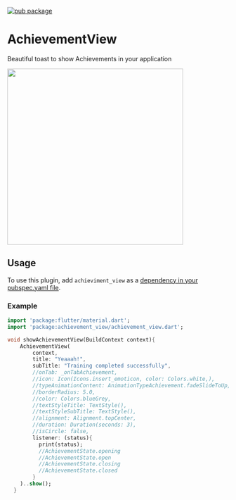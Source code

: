 [![pub package](https://img.shields.io/pub/v/achievement_view.svg)](https://pub.dartlang.org/packages/achievement_view)

# AchievementView

Beautiful toast to show Achievements in your application

<img src="https://github.com/RafaelBarbosatec/achievement_view_flutter/blob/master/img/example.gif" width="400"/>

## Usage
To use this plugin, add `achieviment_view` as a [dependency in your pubspec.yaml file](https://flutter.io/platform-plugins/).

### Example

``` dart
import 'package:flutter/material.dart';
import 'package:achievement_view/achievement_view.dart';

void showAchievementView(BuildContext context){
    AchievementView(
        context,
        title: "Yeaaah!",
        subTitle: "Training completed successfully",
        //onTab: _onTabAchievement,
        //icon: Icon(Icons.insert_emoticon, color: Colors.white,),
        //typeAnimationContent: AnimationTypeAchievement.fadeSlideToUp,
        //borderRadius: 5.0,
        //color: Colors.blueGrey,
        //textStyleTitle: TextStyle(),
        //textStyleSubTitle: TextStyle(),
        //alignment: Alignment.topCenter,
        //duration: Duration(seconds: 3),
        //isCircle: false,
        listener: (status){
          print(status);
          //AchievementState.opening
          //AchievementState.open
          //AchievementState.closing
          //AchievementState.closed
        }
    )..show();
  }
```
